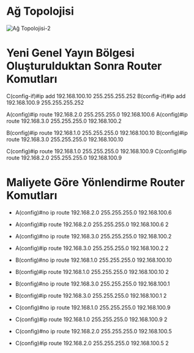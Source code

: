 # Ağ Topolojisi
![Ağ Topolojisi-2](https://user-images.githubusercontent.com/86951716/158167413-e9c6ad10-9ce3-4468-a252-ee73ff3429b1.png)

# Yeni Genel Yayın Bölgesi Oluşturulduktan Sonra Router Komutları
C(config-if)#ip add 192.168.100.10 255.255.255.252
B(config-if)#ip add 192.168.100.9 255.255.255.252

A(config)#ip route 192.168.2.0 255.255.255.0 192.168.100.6
A(config)#ip route 192.168.3.0 255.255.255.0 192.168.100.2

B(config)#ip route 192.168.1.0 255.255.255.0 192.168.100.10
B(config)#ip route 192.168.3.0 255.255.255.0 192.168.100.10

C(config)#ip route 192.168.1.0 255.255.255.0 192.168.100.9
C(config)#ip route 192.168.2.0 255.255.255.0 192.168.100.9


# Maliyete Göre Yönlendirme Router Komutları

- A(config)#no ip route 192.168.2.0 255.255.255.0 192.168.100.6
- A(config)#ip route 192.168.2.0 255.255.255.0 192.168.100.6 2
- A(config)#no ip route 192.168.3.0 255.255.255.0 192.168.100.2
- A(config)#ip route 192.168.3.0 255.255.255.0 192.168.100.2 2        

- B(config)#no ip route 192.168.1.0 255.255.255.0 192.168.100.10
- B(config)#ip route 192.168.1.0 255.255.255.0 192.168.100.10 2
- B(config)#no ip route 192.168.3.0 255.255.255.0 192.168.100.1
- B(config)#ip route 192.168.3.0 255.255.255.0 192.168.100.1 2

- C(config)#no ip route 192.168.1.0 255.255.255.0 192.168.100.9
- C(config)#ip route 192.168.1.0 255.255.255.0 192.168.100.9 2
- C(config)#no ip route 192.168.2.0 255.255.255.0 192.168.100.5
- C(config)#ip route 192.168.2.0 255.255.255.0 192.168.100.5 2


